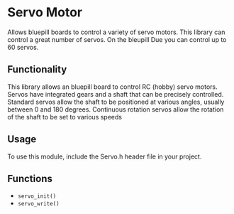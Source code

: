 # Servo Motor

Allows bluepill boards to control a variety of servo motors.
This library can control a great number of servos.  On the bleupill Due you can control up to 60 servos.


## Functionality

This library allows an bluepill board to control RC (hobby) servo motors. Servos have integrated gears and a shaft that can be precisely controlled. Standard servos allow the shaft to be positioned at various angles, usually between 0 and 180 degrees. 
Continuous rotation servos allow the rotation of the shaft to be set to various speeds

## Usage

To use this module, include the Servo.h header file in your project.

## Functions
- `servo_init()`
- `servo_write()` 

